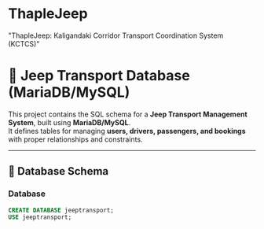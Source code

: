 # ThapleJeep
"ThapleJeep: Kaligandaki Corridor Transport Coordination System (KCTCS)"



# 🚙 Jeep Transport Database (MariaDB/MySQL)

This project contains the SQL schema for a **Jeep Transport Management System**, built using **MariaDB/MySQL**.  
It defines tables for managing **users, drivers, passengers, and bookings** with proper relationships and constraints.  

---

## 📂 Database Schema

### Database
```sql
CREATE DATABASE jeeptransport;
USE jeeptransport;
